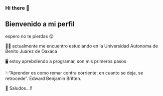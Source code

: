 ### Hi there 👋
## Bienvenido a mi perfil

espero no te pierdas 😜


👨‍💻 actualmente me encuentro estudiando en la Universidad Autonoma de Benito Juarez de Oaxaca


🖥 estoy aprebdiendo a programar, son mis primeros pasos


✨“Aprender es como remar contra corriente: en cuanto se deja, se retrocede”. 
Edward Benjamin Britten.


👀 Saludos...!!
<!-- 
**cesarZeep/cesarzeep** is a ✨ _special_ ✨ repository because its `README.md` (this file) appears on your GitHub profile.

Here are some ideas to get you started:

- 🔭 Actualmente estoy trabajando en
- 🌱 Actualmente estoy aprendiend
- 👯 Busco colaborar e...
- 🤔 I’m looking for help with ...
- 💬 Ask me about ...
- 📫 How to reach me: ...
- 😄 Pronouns: ...
- ⚡ Fun fact: ...
-->
